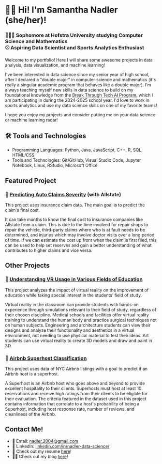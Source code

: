 # 👋🏻 Hi! I'm Samantha Nadler (she/her)!
### 👩🏻‍💻 Sophomore at Hofstra University studying Computer Science and Mathematics <br> ⚾ Aspiring Data Scientist and Sports Analytics Enthusiast
Welcome to my portfolio! Here I will share some awesome projects in data analysis, data visualization, and machine learning!

I've been interested in data science since my senior year of high school, after I declared a "double major" in computer science and mathematics (it's really a singular academic program that behaves like a double major). I'm always teaching myself new skills in data science to build on my foundational knowledge from the [Break Through Tech AI Program](https://www.breakthroughtech.org/), which I am participating in during the 2024-2025 school year. I'd love to work in sports analytics and use my data science skills on one of my favorite teams!

I hope you enjoy my projects and consider putting me on your data science or machine learning radar!

## 🛠️ Tools and Technologies
- Programming Languages: Python, Java, JavaScript, C++, R, SQL, HTML/CSS
- Tools and Technologies: Git/GitHub, Visual Studio Code, Jupyter Notebook, Linux, RStudio, Microsoft Office

## Featured Project
### 🚗 [Predicting Auto Claims Severity](https://github.com/Allstate1A-BTT/Allstate1A-Studio-Project) (with Allstate)
This project uses insurance claim data. The main goal is to predict the claim's final cost.

It can take months to know the final cost to insurance companies like Allstate from a claim. This is due to the time involved for repair shops to repair the vehicle, third-party claims where who is at fault needs to be determined, and injuries which may involve doctor visits over a long period of time. If we can estimate the cost up front when the claim is first filed, this can be used to help set reserves and gain a better understanding of what contributes to higher claims and vice versa.

## Other Projects

### 🥽 [Understanding VR Usage in Various Fields of Education](https://github.com/samanthanadler/vr-usage-in-education)
This project analyzes the impact of virtual reality on the improvement of education while taking special interest in the students’ field of study.

Virtual reality in the classroom can provide students with hands-on experience through simulations relevant to their field of study, regardless of their chosen discipline. Medical schools and facilities offer virtual reality training to understand the human body and practice surgical techniques not on human subjects. Engineering and architecture students can view their designs and analyze their functionality and aesthetics in a virtual environment, not needing to use physical material to test their ideas. Art students can use virtual reality to create 3D models and draw and paint in 3D.

### 🏡 [Airbnb Superhost Classification](https://github.com/samanthanadler/airbnb-superhost-classification)
This project uses data of NYC Airbnb listings with a goal to predict if an Airbnb host is a superhost.

A Superhost is an Airbnb host who goes above and beyond to provide excellent hospitality to their clients. Superhosts must host at least 10 reservations and receive high ratings from their clients to be eligible for their evaluation. The criteria featured in the dataset used in this project contains information that correlate to a host's probability of being a Superhost, including host response rate, number of reviews, and cleanliness of the Airbnb.

## Contact Me!
- 📧 Email: [nadler.2004@gmail.com](mailto:nadler.2004@gmail.com)
- 🔗 LinkedIn: [linkedin.com/in/nadler-data-science/](https://www.linkedin.com/in/nadler-data-science/)
- 📄 Check out my resume [here](https://drive.google.com/file/d/1SRvC3rk0B8VtAqE8-nOi5fE2y5getBW3/view?usp=sharing)!
- ✍🏻 Check out my blog [here](https://medium.com/@samanthanadler)!


<!---
samanthanadler/samanthanadler is a ✨ special ✨ repository because its `README.md` (this file) appears on your GitHub profile.
You can click the Preview link to take a look at your changes.
--->
